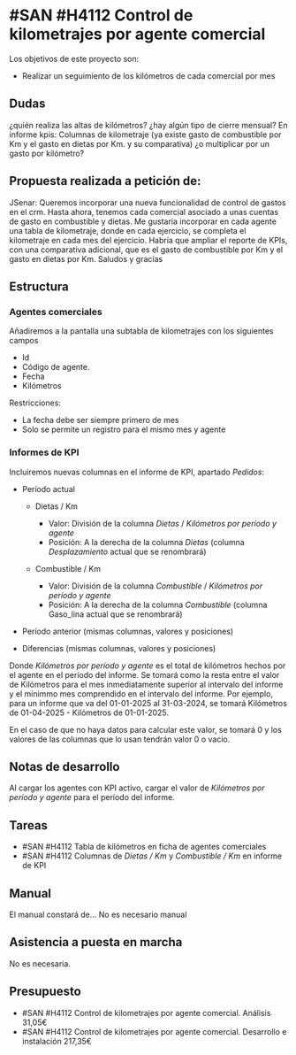 # #SAN #H4112 Control de kilometrajes por agente comercial

Los objetivos de este proyecto son:
+ Realizar un seguimiento de los kilómetros de cada comercial por mes

## Dudas
¿quién realiza las altas de kilómetros?
¿hay algún tipo de cierre mensual?
En informe kpis: Columnas de kilometraje (ya existe gasto de combustible por Km y el gasto en dietas por Km. y su comparativa) ¿o multiplicar por un gasto por kilómetro?

## Propuesta realizada a petición de:
JSenar:
Queremos incorporar una nueva funcionalidad de control de gastos en el crm. Hasta ahora, tenemos cada comercial asociado a unas cuentas de gasto en combustible y dietas. Me gustaría incorporar en cada agente una tabla de kilometraje, donde en cada ejercicio, se completa el kilometraje en cada mes del ejercicio.
Habría que ampliar el reporte de KPIs, con una comparativa adicional, que es el gasto de combustible por Km y el gasto en dietas por Km.
Saludos y gracias

## Estructura

### Agentes comerciales
Añadiremos a la pantalla una subtabla de kilometrajes con los siguientes campos
+ Id
+ Código de agente.
+ Fecha
+ Kilómetros

Restricciones:
+ La fecha debe ser siempre primero de mes
+ Solo se permite un registro para el mismo mes y agente

### Informes de KPI
Incluiremos nuevas columnas en el informe de KPI, apartado _Pedidos_:
+ Período actual
    + Dietas / Km
        + Valor: División de la columna _Dietas_ / _Kilómetros por período y agente_
        + Posición: A la derecha de la columna _Dietas_ (columna _Desplazamiento_ actual que se renombrará)

    + Combustible / Km
        + Valor: División de la columna _Combustible_ / _Kilómetros por período y agente_
        + Posición: A la derecha de la columna _Combustible_ (columna Gaso_lina actual que se renombrará)

+ Período anterior (mismas columnas, valores y posiciones)

+ Diferencias (mismas columnas, valores y posiciones)

Donde _Kilómetros por período y agente_ es el total de kilómetros hechos por el agente en el período del informe. Se tomará como la resta entre el valor de Kilómetros para el mes inmediatamente superior al intervalo del informe y el mínimmo mes comprendido en el intervalo del informe. Por ejemplo, para un informe que va del 01-01-2025 al 31-03-2024, se tomará Kilómetros de 01-04-2025 - Kilómetros de 01-01-2025.

En el caso de que no haya datos para calcular este valor, se tomará 0 y los valores de las columnas que lo usan tendrán valor 0 o vacío.

## Notas de desarrollo
Al cargar los agentes con KPI activo, cargar el valor de _Kilómetros por período y agente_ para el período del informe.

## Tareas
+ #SAN #H4112 Tabla de kilómetros en ficha de agentes comerciales
+ #SAN #H4112 Columnas de _Dietas / Km_ y _Combustible / Km_ en informe de KPI

## Manual
El manual constará de...
No es necesario manual

## Asistencia a puesta en marcha
No es necesaria.

## Presupuesto
+ #SAN #H4112 Control de kilometrajes por agente comercial. Análisis 31,05€
+ #SAN #H4112 Control de kilometrajes por agente comercial. Desarrollo e instalación 217,35€

